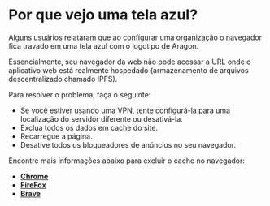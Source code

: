 # Por que vejo uma tela azul?

Alguns usuários relataram que ao configurar uma organização o navegador fica travado em uma tela azul com o logotipo de Aragon.

Essencialmente, seu navegador da web não pode acessar a URL onde o aplicativo web está realmente hospedado (armazenamento de arquivos descentralizado chamado IPFS).&#x20;

Para resolver o problema, faça o seguinte:

* Se você estiver usando uma VPN, tente configurá-la para uma localização do servidor diferente ou desativá-la.
* Exclua todos os dados em cache do site.
* Recarregue a página.
* Desative todos os bloqueadores de anúncios no seu navegador.

Encontre mais informações abaixo para excluir o cache no navegador:

* ****[**Chrome**](https://support.google.com/accounts/answer/32050?hl=pt\&co=GENIE.Platform%3DDesktop)****
* ****[**FireFox**](https://support.mozilla.org/pt-BR/kb/como-limpar-cache-firefox)****
* ****[**Brave**](https://support.brave.com/hc/en-us/articles/360048833872-How-Do-I-Clear-Cookies-And-Site-Data-In-Brave-)****
